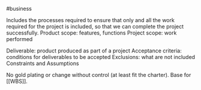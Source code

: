#business 

Includes the processes required to ensure that only and all the work required for the project is included, so that we can complete the project successfully.
	Product scope: features, functions
	Project scope: work performed

Deliverable: product produced as part of a project
Acceptance criteria: conditions for deliverables to be accepted
Exclusions: what are not included
Constraints and Assumptions

No gold plating or change without control (at least fit the charter).
Base for [[WBS]].
